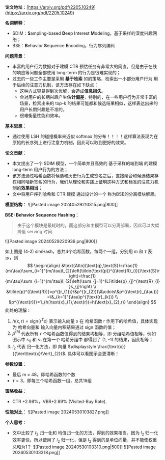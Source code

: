 **论文地址**：[https://arxiv.org/pdf/2205.10249](https://arxiv.org/pdf/2205.10249)

**名词解释**：
- SDIM：**S**ampling-based **D**eep **I**nterest **M**odeling，基于采样的深度兴趣网络；
- BSE：**B**ehavior **S**equence **E**ncoding，行为序列编码

**问题背景**：
- 丰富的用户行为数据对于建模 CTR 预估任务有非常大的简直，但是由于在线的响应等问题全部使用 long-term 的行为是很难实现的；
- 过去的一些工作主要是采用 **基于检索** 的的策略，检索出一小部分用户行为 用于后续的注意力机制，该方法存在如下缺点：
	- 这种方式容易得到次优解，会造成**信息损失**。
	- 会对用户的长期兴趣产生**估计偏差**，特别的，在一些用户行为非常丰富的场景，检索出来的 top-k 的结果可能都和候选结果相似，这样表达出来的用户长期兴趣是不准的。
	- 很难衡量性能和效率。

**基本思想**：
- 通过使用 LSH 的碰撞概率来近似 softmax 的分布！！！！这样算法表现为在原始的长序列上进行注意力机制，因此可以取到更好的效果。

**论文贡献**：
- 本文提出了一个 SDIM 模型，一个简单并且高效的 基于采样的端到端 的建模 long-term 用户行为的方法；
- 该方法通过哈希函数将候选和历史行为生成签名之后，直接聚合和候选结果存在相同哈新签名的行为，我们从理论和实践上证明这种方式和标准的注意力机制的**效果相当**；
- 文中将用户序列哈希和 CTR 建模 通过设计的一个 称为BSE的分离模块解耦。

**模型结构**：
![[Pasted image 20240529210315.png|800]]

**BSE: Behavior Sequence Hashing**：
>由于这个模块是最耗时的，而这部分和主模型可以分离部署，因此可以大幅降低 serving 时间.

![[Pasted image 20240529220939.png|800]]

如上图是 (4-2) simHash，总共4个哈希函数，每两个一组，分别用 $m$ 和 $\tau$ 表示，则
$$
\begin{align}
&\text{Attn}(\text{q},\text{S})=\frac{1}{m/\tau}\sum_{i=1}^{m/\tau}l_{2}\left(\tilde{\text{p}}^{(\text{R}_{i})}\text{S}\right)=\frac{1}{m/\tau}\sum_{i=1}^{m/\tau}l_{2}\left(\sum_{j=1}^{L}\tilde{p}_{j}^{\text{R}_{i}}s_{j}\right) \\
&\tilde{p}^{(\text{R})}=p^{(r_{1})}\&p^{(r_{2})}\&\cdots\&p^{(\text{r}_{\tau})}=\&_{k=1}^{\tau}p^{(\text{r}_{k})} \\
&p^{(\text{r})}=1_{h(\text{x}_{1},\text{r})=h(\text{x}_{2},r)}
\end{align}
$$
此处的理解：
1. $h(\text{x},\text{r})=\text{sign}(\text{r}^{T}\text{x})$ 表示输入向量 $\text{x}$ 在 哈希函数 $\text{r}$ 作用下的哈希值，具体实现为 哈希向量和 输入向量内积结果通过 sign 函数的值；
2. $\tilde{p}^{(\text{R})}$ 代表所有 $\tau$ 个哈希函数值得到的结果均相等，即 分组哈希值相等，例如 图示中 $s_{0}$ 和 $s_{1}$ 在第一个 哈希分组中 都得到了 (1, -1) 的结果，因此相等；
3. $l_{2}$ 代表 归一化方法，即 向量 $\displaystyle \frac{\text{x}}{{\Vert\text{x}\Vert}_{2}}$. 具体可以看图示会更清晰！

**参数设置**：
- 最后 m = 48，即哈希函数的个数
- $\tau=3$，即每三个哈希函数一组，总共16组

**策略收益**：
- CTR +2.98%，VBR+2.69% (Visited-Buy Rate).

**性能对比**：
![[Pasted image 20240530103827.png]]

**个人思考**：
- 文中比较了 $l_{2}$ 归一化和 均值归一化的方法，得到的效果相当，因为 $l_{2}$ 归一化效率更快，所以使用了 $l_{2}$ 归一化，但是 $l_{2}$ 得到的是单位向量，并不能使权重总和为1？
![[Pasted image 20240530103310.png|500]]
![[Pasted image 20240530103318.png]]

